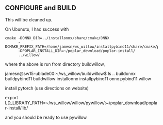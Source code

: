 CONFIGURE and BUILD
-------------------

This will be cleaned up.

On Ubunutu, I had success with
```
cmake -DONNX_DIR=../installonnx/share/cmake/ONNX 
      -DCMAKE_PREFIX_PATH=/home/jamesn/ws_willow/installpybind11/share/cmake/pybind11/ 
      -DPOPLAR_INSTALL_DIR=~/poplar_download/poplar-install/  
      ../willow/
```

where the above is run from directory buildwillow, 

jamesn@sw15-ublade00:~/ws_willow/buildwillow$ ls ..
buildonnx  buildpybind11  buildwillow  installonnx  installpybind11  onnx  pybind11  willow

install pytorch (use directions on website)

export LD_LIBRARY_PATH=~/ws_willow/willow/pywillow/:~/poplar_download/poplar-install/lib/

and you should be ready to use pywillow
